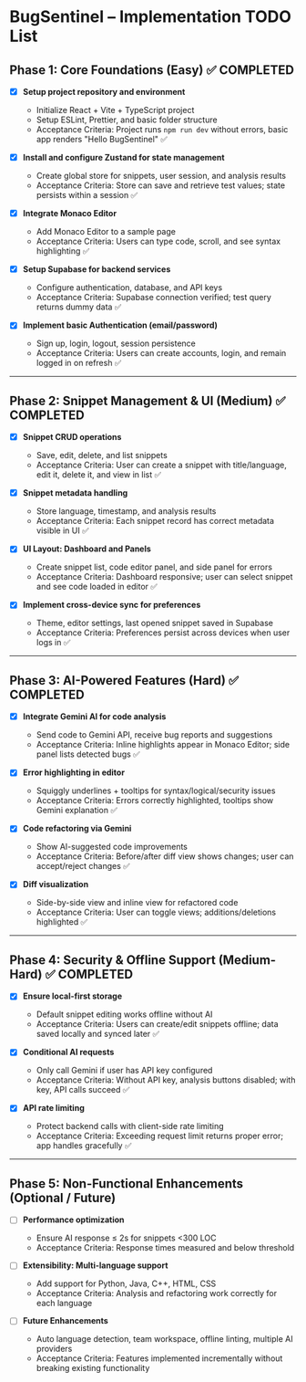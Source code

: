 # BugSentinel – Implementation TODO List

## Phase 1: Core Foundations (Easy) ✅ COMPLETED

- [x] **Setup project repository and environment**
  - Initialize React + Vite + TypeScript project
  - Setup ESLint, Prettier, and basic folder structure
  - Acceptance Criteria: Project runs `npm run dev` without errors, basic app renders "Hello BugSentinel" ✅

- [x] **Install and configure Zustand for state management**
  - Create global store for snippets, user session, and analysis results
  - Acceptance Criteria: Store can save and retrieve test values; state persists within a session ✅

- [x] **Integrate Monaco Editor**
  - Add Monaco Editor to a sample page
  - Acceptance Criteria: Users can type code, scroll, and see syntax highlighting ✅

- [x] **Setup Supabase for backend services**
  - Configure authentication, database, and API keys
  - Acceptance Criteria: Supabase connection verified; test query returns dummy data ✅

- [x] **Implement basic Authentication (email/password)**
  - Sign up, login, logout, session persistence
  - Acceptance Criteria: Users can create accounts, login, and remain logged in on refresh ✅

---

## Phase 2: Snippet Management & UI (Medium) ✅ COMPLETED

- [x] **Snippet CRUD operations**
  - Save, edit, delete, and list snippets
  - Acceptance Criteria: User can create a snippet with title/language, edit it, delete it, and view in list ✅

- [x] **Snippet metadata handling**
  - Store language, timestamp, and analysis results
  - Acceptance Criteria: Each snippet record has correct metadata visible in UI ✅

- [x] **UI Layout: Dashboard and Panels**
  - Create snippet list, code editor panel, and side panel for errors
  - Acceptance Criteria: Dashboard responsive; user can select snippet and see code loaded in editor ✅

- [x] **Implement cross-device sync for preferences**
  - Theme, editor settings, last opened snippet saved in Supabase
  - Acceptance Criteria: Preferences persist across devices when user logs in ✅

---

## Phase 3: AI-Powered Features (Hard) ✅ COMPLETED

- [x] **Integrate Gemini AI for code analysis**
  - Send code to Gemini API, receive bug reports and suggestions
  - Acceptance Criteria: Inline highlights appear in Monaco Editor; side panel lists detected bugs ✅

- [x] **Error highlighting in editor**
  - Squiggly underlines + tooltips for syntax/logical/security issues
  - Acceptance Criteria: Errors correctly highlighted, tooltips show Gemini explanation ✅

- [x] **Code refactoring via Gemini**
  - Show AI-suggested code improvements
  - Acceptance Criteria: Before/after diff view shows changes; user can accept/reject changes ✅

- [x] **Diff visualization**
  - Side-by-side view and inline view for refactored code
  - Acceptance Criteria: User can toggle views; additions/deletions highlighted ✅

---

## Phase 4: Security & Offline Support (Medium-Hard) ✅ COMPLETED

- [x] **Ensure local-first storage**
  - Default snippet editing works offline without AI
  - Acceptance Criteria: Users can create/edit snippets offline; data saved locally and synced later ✅

- [x] **Conditional AI requests**
  - Only call Gemini if user has API key configured
  - Acceptance Criteria: Without API key, analysis buttons disabled; with key, API calls succeed ✅

- [x] **API rate limiting**
  - Protect backend calls with client-side rate limiting
  - Acceptance Criteria: Exceeding request limit returns proper error; app handles gracefully ✅

---

## Phase 5: Non-Functional Enhancements (Optional / Future)

- [ ] **Performance optimization**
  - Ensure AI response ≤ 2s for snippets <300 LOC
  - Acceptance Criteria: Response times measured and below threshold

- [ ] **Extensibility: Multi-language support**
  - Add support for Python, Java, C++, HTML, CSS
  - Acceptance Criteria: Analysis and refactoring work correctly for each language

- [ ] **Future Enhancements**
  - Auto language detection, team workspace, offline linting, multiple AI providers
  - Acceptance Criteria: Features implemented incrementally without breaking existing functionality
